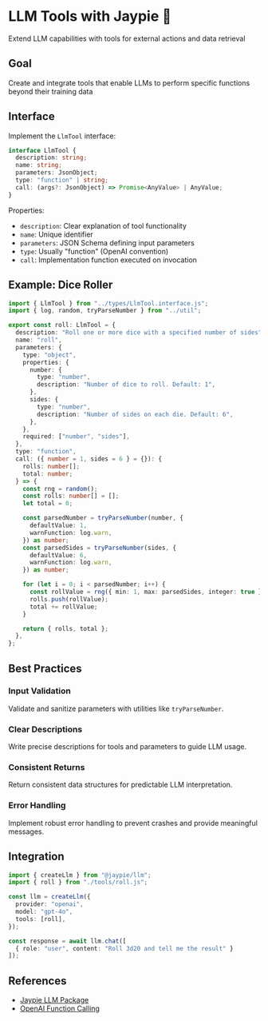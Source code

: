 # LLM Tools with Jaypie 🔧

Extend LLM capabilities with tools for external actions and data retrieval

## Goal

Create and integrate tools that enable LLMs to perform specific functions beyond their training data

## Interface

Implement the `LlmTool` interface:

```typescript
interface LlmTool {
  description: string;
  name: string;
  parameters: JsonObject;
  type: "function" | string;
  call: (args?: JsonObject) => Promise<AnyValue> | AnyValue;
}
```

Properties:
- `description`: Clear explanation of tool functionality
- `name`: Unique identifier
- `parameters`: JSON Schema defining input parameters
- `type`: Usually "function" (OpenAI convention)
- `call`: Implementation function executed on invocation

## Example: Dice Roller

```typescript
import { LlmTool } from "../types/LlmTool.interface.js";
import { log, random, tryParseNumber } from "../util";

export const roll: LlmTool = {
  description: "Roll one or more dice with a specified number of sides",
  name: "roll",
  parameters: {
    type: "object",
    properties: {
      number: {
        type: "number",
        description: "Number of dice to roll. Default: 1",
      },
      sides: {
        type: "number",
        description: "Number of sides on each die. Default: 6",
      },
    },
    required: ["number", "sides"],
  },
  type: "function",
  call: ({ number = 1, sides = 6 } = {}): {
    rolls: number[];
    total: number;
  } => {
    const rng = random();
    const rolls: number[] = [];
    let total = 0;

    const parsedNumber = tryParseNumber(number, {
      defaultValue: 1,
      warnFunction: log.warn,
    }) as number;
    const parsedSides = tryParseNumber(sides, {
      defaultValue: 6,
      warnFunction: log.warn,
    }) as number;

    for (let i = 0; i < parsedNumber; i++) {
      const rollValue = rng({ min: 1, max: parsedSides, integer: true });
      rolls.push(rollValue);
      total += rollValue;
    }

    return { rolls, total };
  },
};
```

## Best Practices

### Input Validation
Validate and sanitize parameters with utilities like `tryParseNumber`.

### Clear Descriptions
Write precise descriptions for tools and parameters to guide LLM usage.

### Consistent Returns
Return consistent data structures for predictable LLM interpretation.

### Error Handling
Implement robust error handling to prevent crashes and provide meaningful messages.

## Integration

```typescript
import { createLlm } from "@jaypie/llm";
import { roll } from "./tools/roll.js";

const llm = createLlm({
  provider: "openai",
  model: "gpt-4o",
  tools: [roll],
});

const response = await llm.chat([
  { role: "user", content: "Roll 3d20 and tell me the result" }
]);
```

## References

- [Jaypie LLM Package](https://github.com/finlaysonstudio/jaypie)
- [OpenAI Function Calling](https://platform.openai.com/docs/guides/function-calling)

